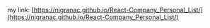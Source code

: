 
my link: [https://nigranac.github.io/React-Company_Personal_List/](https://nigranac.github.io/React-Company_Personal_List/)


